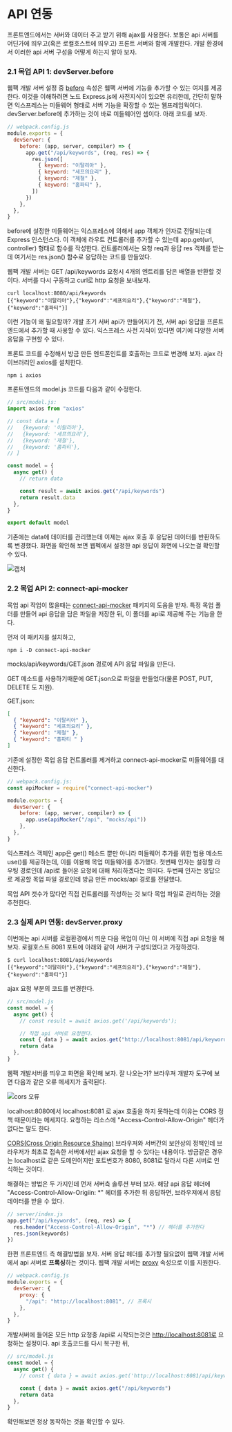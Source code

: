 # API 연동

프론트엔드에서는 서버와 데이터 주고 받기 위해 ajax를 사용한다. 보통은 api 서버를 어딘가에 띄우고(혹은 로컬호스트에 띄우고) 프론트 서버와 함께 개발한다. 개발 환경에서 이러한 api 서버 구성을 어떻게 하는지 알아 보자.

### 2.1 목업 API 1: devServer.before

웹팩 개발 서버 설정 중 [before](https://webpack.js.org/configuration/dev-server/#devserverbefore) 속성은 웹팩 서버에 기능을 추가할 수 있는 여지를 제공한다. 이것을 이해하려면 노드 Express.js에 사전지식이 있으면 유리한데, 간단히 말하면 익스프레스는 미들웨어 형태로 서버 기능을 확장할 수 있는 웹프레임웍이다. devServer.before에 추가하는 것이 바로 미들웨어인 셈이다. 아래 코드를 보자.

```js
// webpack.config.js
module.exports = {
  devServer: {
    before: (app, server, compiler) => {
      app.get("/api/keywords", (req, res) => {
        res.json([
          { keyword: "이탈리아" },
          { keyword: "세프의요리" },
          { keyword: "제철" },
          { keyword: "홈파티" },
        ])
      })
    },
  },
}
```

before에 설정한 미들웨어는 익스프레스에 의해서 app 객체가 인자로 전달되는데 Express 인스턴스다. 이 객체에 라우트 컨트롤러를 추가할 수 있는데 app.get(url, controller) 형태로 함수를 작성한다. 컨트롤러에서는 요청 req과 응답 res 객체를 받는데 여기서는 res.json() 함수로 응답하는 코드를 만들었다.

웹팩 개발 서버는 GET /api/keywords 요청시 4개의 엔트리를 담은 배열을 반환할 것이다. 서버를 다시 구동하고 curl로 http 요청을 보내보자.

```shell
curl localhost:8080/api/keywords
[{"keyword":"이탈리아"},{"keyword":"세프의요리"},{"keyword":"제철"},{"keyword":"홈파티"}]
```

이런 기능이 왜 필요할까? 개발 초기 서버 api가 만들어지기 전, 서버 api 응답을 프론트엔드에서 추가할 때 사용할 수 있다. 익스프레스 사전 지식이 있다면 여기에 다양한 서버 응답을 구현할 수 있다.

프론트 코드를 수정해서 방금 만든 엔드폰인트를 호출하는 코드로 변경해 보자. ajax 라이브러리인 axios를 설치한다.

```shell
npm i axios
```

프론트엔드의 model.js 코드를 다음과 같이 수정한다.

```js
// src/model.js:
import axios from "axios"

// const data = [
//   {keyword: '이탈리아'},
//   {keyword: '세프의요리'},
//   {keyword: '제철'},
//   {keyword: '홈파티'},
// ]

const model = {
  async get() {
    // return data

    const result = await axios.get("/api/keywords")
    return result.data
  },
}

export default model
```

기존에는 data에 데이터를 관리했는데 이제는 ajax 호출 후 응답된 데이터를 반환하도록 변경했다. 화면을 확인해 보면 웹펙에서 설정한 api 응답이 화면에 나오는걸 확인할 수 있다.

![캡처](https://jeonghwan-kim.github.io/assets/imgs/2019/12/28/before.jpg)

### 2.2 목업 API 2: connect-api-mocker

목업 api 작업이 많을때는 [connect-api-mocker](https://github.com/muratcorlu/connect-api-mocker) 패키지의 도움을 받자. 특정 목업 폴더를 만들어 api 응답을 담은 파일을 저장한 뒤, 이 폴더를 api로 제공해 주는 기능을 한다.

먼저 이 패키지를 설치하고,

```text
npm i -D connect-api-mocker
```

mocks/api/keywords/GET.json 경로에 API 응답 파일을 만든다.

GET 메소드를 사용하기때문에 GET.json으로 파일을 만들었다(물론 POST, PUT, DELETE 도 지원).

GET.json:

```json
[
  { "keyword": "이탈리아" },
  { "keyword": "세프의요리" },
  { "keyword": "제철" },
  { "keyword": "홈파티 " }
]
```

기존에 설정한 목업 응답 컨트롤러를 제거하고 connect-api-mocker로 미들웨어를 대신한다.

```js
// webpack.config.js:
const apiMocker = require("connect-api-mocker")

module.exports = {
  devServer: {
    before: (app, server, compiler) => {
      app.use(apiMocker("/api", "mocks/api"))
    },
  },
}
```

익스프레스 객체인 app은 get() 메소드 뿐만 아니라 미들웨어 추가를 위한 범용 메소드 use()를 제공하는데, 이를 이용해 목업 미들웨어를 추가했다. 첫번째 인자는 설정할 라우팅 경로인데 /api로 들어온 요청에 대해 처리하겠다는 의미다. 두번째 인자는 응답으로 제공할 목업 파일 경로인데 방금 만든 mocks/api 경로를 전달했다.

목업 API 갯수가 많다면 직접 컨트롤러를 작성하는 것 보다 목업 파일로 관리하는 것을 추천한다.

### 2.3 실제 API 연동: devServer.proxy

이번에는 api 서버를 로컬환경에서 띄운 다음 목업이 아닌 이 서버에 직접 api 요청을 해보자. 로컬호스트 8081 포트에 아래와 같이 서버가 구성되었다고 가정하겠다.

```shell
$ curl localhost:8081/api/keywords
[{"keyword":"이탈리아"},{"keyword":"세프의요리"},{"keyword":"제철"},{"keyword":"홈파티"}]
```

ajax 요청 부분의 코드를 변경한다.

```js
// src/model.js
const model = {
  async get() {
    // const result = await axios.get('/api/keywords');

    // 직접 api 서버로 요청한다.
    const { data } = await axios.get("http://localhost:8081/api/keywords")
    return data
  },
}
```

웹팩 개발서버를 띄우고 화면을 확인해 보자. 잘 나오는가? 브라우져 개발자 도구에 보면 다음과 같은 오류 메세지가 출력된다.

![cors 오류](https://jeonghwan-kim.github.io/assets/imgs/2019/12/28/cors.jpg)

localhost:8080에서 localhost:8081 로 ajax 호출을 하지 못하는데 이유는 CORS 정책 때문이라는 메세지다. 요청하는 리소스에 "Access-Control-Allow-Origin" 헤더가 없다는 말도 한다.

[CORS(Cross Origin Resource Shaing)](https://developer.mozilla.org/ko/docs/Web/HTTP/Access_control_CORS이란) 브라우져와 서버간의 보안상의 정책인데 브라우저가 최초로 접속한 서버에서만 ajax 요청을 할 수 있다는 내용이다. 방금같은 경우는 localhost로 같은 도메인이지만 포트번호가 8080, 8081로 달라서 다른 서버로 인식하는 것이다.

해결하는 방법은 두 가지인데 먼저 서버측 솔루션 부터 보자. 해당 api 응답 헤더에 "Access-Control-Allow-Origiin: *" 헤더를 추가한 뒤 응답하면, 브라우져에서 응답 데이터를 받을 수 있다.

```js
// server/index.js
app.get("/api/keywords", (req, res) => {
  res.header("Access-Control-Allow-Origin", "*") // 헤더를 추가한다
  res.json(keywords)
})
```

한편 프론트엔드 측 해결방법을 보자. 서버 응답 헤더를 추가할 필요없이 웹팩 개발 서버에서 api 서버로 **프록싱**하는 것이다. 웹팩 개발 서버는 [proxy](https://webpack.js.org/configuration/dev-server/#devserverproxy) 속성으로 이를 지원한다.

```js
// webpack.config.js
module.exports = {
  devServer: {
    proxy: {
      "/api": "http://localhost:8081", // 프록시
    },
  },
}
```

개발서버에 들어온 모든 http 요청중 /api로 시작되는것은 [http://localhost:8081로](http://localhost:8081로/) 요청하는 설정이다. api 호출코드를 다시 복구한 뒤,

```js
// src/model.js
const model = {
  async get() {
    // const { data } = await axios.get('http://localhost:8081/api/keywords');

    const { data } = await axios.get("/api/keywords")
    return data
  },
}
```

확인해보면 정상 동작하는 것을 확인할 수 있다.